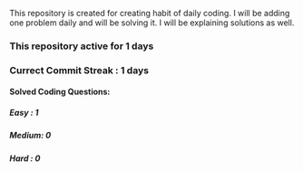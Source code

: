 This repository is created for creating habit of daily coding. I will be adding one problem daily and will be solving it. I will be explaining solutions as well. 

### This repository active for 1 days
### Currect Commit Streak : 1 days

#### Solved Coding Questions:
##### Easy : 1
##### Medium: 0
##### Hard  : 0 

